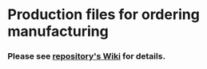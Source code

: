 # Production files for ordering manufacturing

### Please see [repository's Wiki](https://github.com/viktor-nikolov/MicroZed-carrier-board/wiki/2.-How-to-order-the-manufacturing) for details.